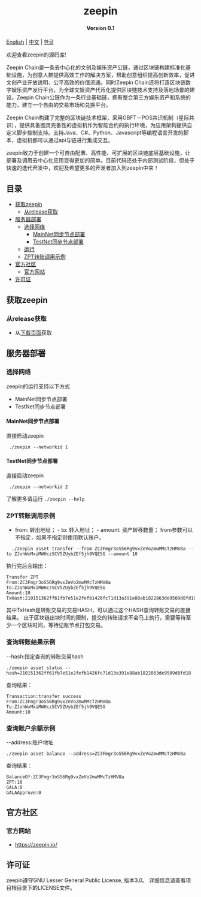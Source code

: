 
<h1 align="center">zeepin </h1>
<h4 align="center">Version 0.1 </h4>

[English](README.md) | [中文](README_CN.md) | [한글](README_KO.md)


欢迎查看zeepin的源码库!

Zeepin Chain是一条去中心化的文创及娱乐资产公链，通过区块链构建标准化基础设施，为创意人群提供高效工作的解决方案，帮助创意组织提高创新效率，促进文创产业开放透明、公平高效的价值流通。同时Zeepin Chain还将打造区块链数字娱乐资产发行平台，为全球文娱资产代币化提供区块链技术支持及落地场景的建设。Zeepin Chain公链作为一条行业基础链，拥有整合第三方娱乐资产和系统的能力，建立一个自由的交易市场和兑换平台。

Zeepin Chain构建了完整的区块链技术框架，采用GBFT－POS共识机制（星际共识），提供具备图灵完备性的虚拟机作为智能合约的执行环境，为应用架构提供自定义脚步控制支持。支持Java、C#、Python、Javascript等编程语言开发的脚本，虚拟机都可以通过api与链进行集成交互。

zeepin致力于创建一个可自由配置、高性能、可扩展的区块链底层基础设施，让部署及调用去中心化应用变得更加的简单。目前代码还处于内部测试阶段，但处于快速的迭代开发中，欢迎及希望更多的开发者加入到zeepin中来！


## 目录

* [获取zeepin](#获取zeepin)
    * [从release获取](#从release获取)
* [服务器部署](#服务器部署)
    * [选择网络](#选择网络)
        * [MainNet同步节点部署](#mainnet同步节点部署)
        * [TestNet同步节点部署](#testnet同步节点部署)
    * [运行](#运行)
    * [ZPT转账调用示例](#zpt转账调用示例)
* [官方社区](#官方社区)
    * [官方网站](#官方网站)
* [许可证](#许可证)


## 获取zeepin
### 从release获取
- 从[下载页面](https://github.com/zeepin/zeepinChain/releases)获取

## 服务器部署
### 选择网络
zeepin的运行支持以下方式

* MainNet同步节点部署
* TestNet同步节点部署

#### MainNet同步节点部署

直接启动zeepin

   ```
	./zeepin --networkid 1
   ```

#### TestNet同步节点部署

直接启动zeepin

   ```
	./zeepin --networkid 2
   ```

了解更多请运行 `./zeepin --help`


### ZPT转账调用示例
   - from: 转出地址； - to: 转入地址； - amount: 资产转移数量；
      from参数可以不指定，如果不指定则使用默认账户。

```shell
  ./zeepin asset transfer --from ZC3Fmgr3oS56Rg9vxZeVo2mwMMcTzHMV8a --to ZJohWxMxiMWHczSCV5ZUybZEf5jh9VQE5G --amount 10
```

执行完后会输出：

```
Transfer ZPT
From:ZC3Fmgr3oS56Rg9vxZeVo2mwMMcTzHMV8a
To:ZJohWxMxiMWHczSCV5ZUybZEf5jh9VQE5G
Amount:10
TxHash:210151362ff61fb7e51e2fefb1426fc71d13a391e88ab1822863de9509d8fd18
```
其中TxHash是转账交易的交易HASH，可以通过这个HASH查询转账交易的直接结果。
出于区块链出块时间的限制，提交的转账请求不会马上执行，需要等待至少一个区块时间，等待记账节点打包交易。

### 查询转账结果示例

--hash:指定查询的转账交易hash
```shell
./zeepin asset status --hash=210151362ff61fb7e51e2fefb1426fc71d13a391e88ab1822863de9509d8fd18
```
查询结果：
```shell
Transaction:transfer success
From:ZC3Fmgr3oS56Rg9vxZeVo2mwMMcTzHMV8a
To:ZJohWxMxiMWHczSCV5ZUybZEf5jh9VQE5G
Amount:10
```

### 查询账户余额示例

--address:账户地址

```shell
./zeepin asset balance --address=ZC3Fmgr3oS56Rg9vxZeVo2mwMMcTzHMV8a
```
查询结果：
```shell
BalanceOf:ZC3Fmgr3oS56Rg9vxZeVo2mwMMcTzHMV8a
ZPT:10
GALA:0
GALAApprove:0
```


## 官方社区

### 官方网站

- https://zeepin.io/



## 许可证

zeepin遵守GNU Lesser General Public License, 版本3.0。 详细信息请查看项目根目录下的LICENSE文件。
